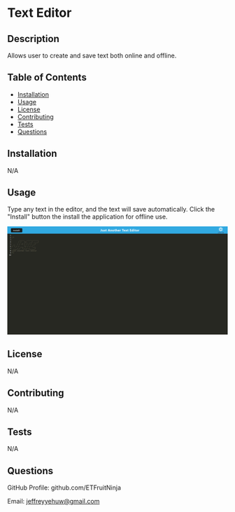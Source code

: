 # Text Editor

## Description

Allows user to create and save text both online and offline.

## Table of Contents
- [Installation](#installation)
- [Usage](#usage)
- [License](#license)
- [Contributing](#contributing)
- [Tests](#tests)
- [Questions](#questions)

## Installation

N/A

## Usage

Type any text in the editor, and the text will save automatically. Click the "Install" button the install the application for offline use.

![alt=text-editor-screenshot](./screenshot.PNG)

## License

N/A

## Contributing

N/A

## Tests

N/A

## Questions

GitHub Profile: github.com/ETFruitNinja

Email: jeffreyyehuw@gmail.com